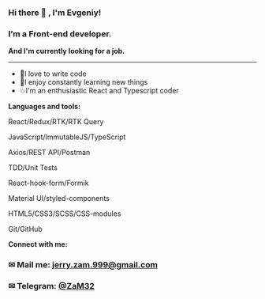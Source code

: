 ### Hi there 👋 , I'm Evgeniy!

### I’m a Front-end developer.

<b>And I'm currently looking for a job.</b>
<hr>
<ul>
  <li>🙌I love to write code</li>
  <li>💪I enjoy constantly learning new things</li>
  <li>💥I'm an enthusiastic React and Typescript coder</li>
 </ul>
<strong>Languages and tools:</strong>
<p>React/Redux/RTK/RTK Query</p>
<p>JavaScript/ImmutableJS/TypeScript</p>
<p>Axios/REST API/Postman</p>
<p>TDD/Unit Tests</p>
<p>React-hook-form/Formik</p>
<p>Material UI/styled-components</p>
<p>HTML5/CSS3/SCSS/CSS-modules</p>
<p>Git/GitHub</p>
<strong>Connect with me:</strong> 

### &#9993; Mail me: jerry.zam.999@gmail.com

### &#9993; Telegram: [@ZaM32](https://t.me/ZaM32)

#
